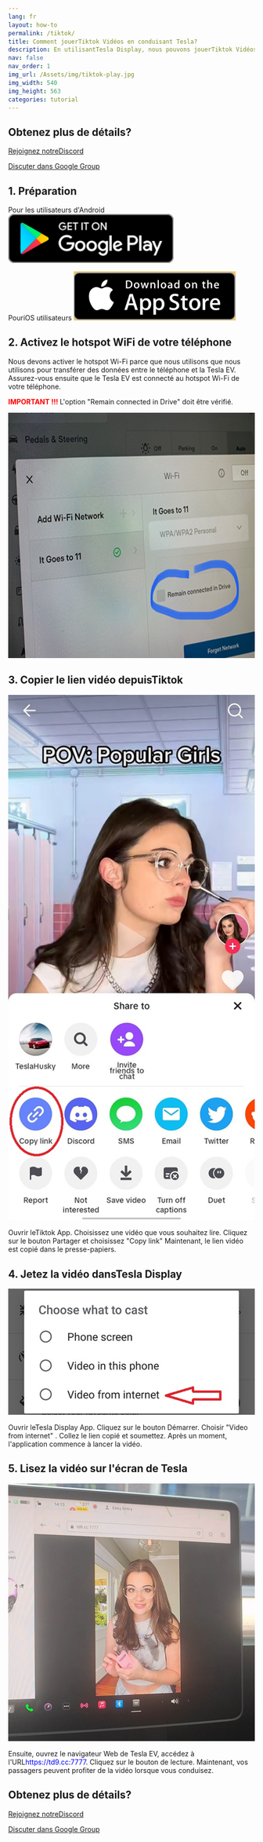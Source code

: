 ```yaml
---
lang: fr
layout: how-to
permalink: /tiktok/
title: Comment jouerTiktok Vidéos en conduisant Tesla?
description: En utilisantTesla Display, nous pouvons jouerTiktok Vidéos pour les passagers sur grand écran de Tesla en conduisant.
nav: false
nav_order: 1
img_url: /Assets/img/tiktok-play.jpg
img_width: 540
img_height: 563
categories: tutorial
---
```

<!-- _pages/tiktok.md -->

## Obtenez plus de détails?
<p> <a href = "https://discord.gg/Tvbs9uWcN9"  cible = "_blank" > Rejoignez notreDiscord</a> </p>
<p> <a href = "https://groups.google.com/g/tesla-display"  cible = "_blank" > Discuter dans Google Group </a> </p>

## 1. Préparation
Pour les utilisateurs d'Android
<a id = "googleplay"  href = "https://play.google.com/store/apps/details?id=io.github.blackpill.tesladisplay&referrer=utm_source%3Dgithub%26utm_medium%3Dorganic" >
<img src= "/assets/img/google-play-badge.svg"  height= "100px" >
</a>

PouriOS utilisateurs
<a id = "appstore"  href = "https://apps.apple.com/app/tesdisplay-screen-mirror/id6469987744" >
<img src= "/assets/img/app-store-badge.png"  height= "100px" >
</a>

## 2. Activez le hotspot WiFi de votre téléphone
<p> Nous devons activer le hotspot Wi-Fi parce que nous utilisons que nous utilisons pour transférer des données entre le téléphone et la Tesla EV.
Assurez-vous ensuite que le Tesla EV est connecté au hotspot Wi-Fi de votre téléphone. </p>
<p><span style= "color: red" > <b> IMPORTANT !!! </b></span> L'option "Remain connected in Drive"  doit être vérifié. </p>
<img src= "/assets/img/wifi-connected.jpg"  height= "500px" ></a>

## 3. Copier le lien vidéo depuisTiktok
<p style= "text-align: center;" >
<img src= "/assets/img/tiktok-share.jpg"  alt= "The screenshot of copying Tiktok video link"  width= "540px" >
</p>
Ouvrir leTiktok App.
Choisissez une vidéo que vous souhaitez lire.
Cliquez sur le bouton Partager et choisissez "Copy link" 
Maintenant, le lien vidéo est copié dans le presse-papiers.

## 4. Jetez la vidéo dansTesla Display
<p style= "text-align: center;" >
<img src= "/assets/img/video-internet.jpg"  alt= "Cast Tiktok video in Tesla Display app"  width= "540px" >
</p>
Ouvrir leTesla Display App.
Cliquez sur le bouton Démarrer.
Choisir "Video from internet" .
Collez le lien copié et soumettez.
Après un moment, l'application commence à lancer la vidéo.

## 5. Lisez la vidéo sur l'écran de Tesla
<p style= "text-align: center;" >
<img src= "/assets/img/tiktok-play.jpg"  alt= "Playing Tiktok video while driving Tesla"  width= "540px" >
</p>
Ensuite, ouvrez le navigateur Web de Tesla EV, accédez à l'URL<span style= "color:blue" >https://td9.cc:7777</span>.
Cliquez sur le bouton de lecture.
Maintenant, vos passagers peuvent profiter de la vidéo lorsque vous conduisez.

## Obtenez plus de détails?
<p> <a href = "https://discord.gg/Tvbs9uWcN9"  cible = "_blank" > Rejoignez notreDiscord</a> </p>
<p> <a href = "https://groups.google.com/g/tesla-display"  cible = "_blank" > Discuter dans Google Group </a> </p>


